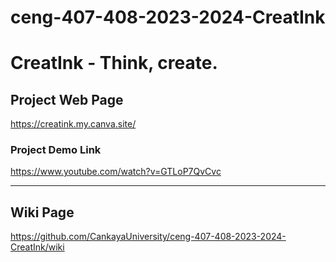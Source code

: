 # ceng-407-408-2023-2024-CreatInk
# CreatInk - Think, create.

## Project Web Page
https://creatink.my.canva.site/

### Project Demo Link
https://www.youtube.com/watch?v=GTLoP7QvCvc

***

## Wiki Page
https://github.com/CankayaUniversity/ceng-407-408-2023-2024-CreatInk/wiki

